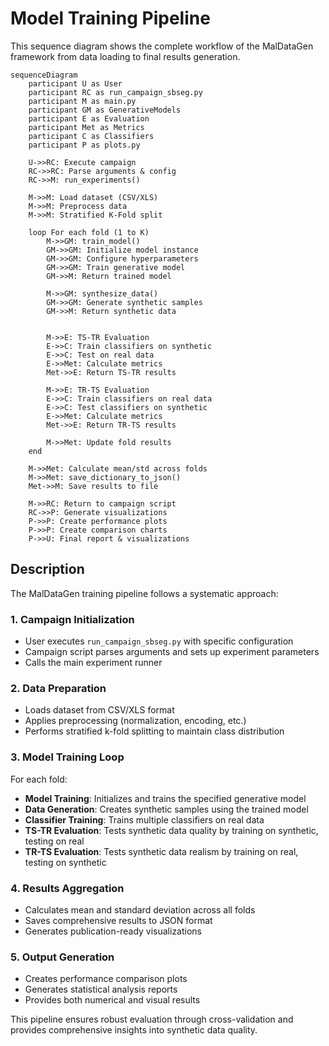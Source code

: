# Model Training Pipeline

This sequence diagram shows the complete workflow of the MalDataGen framework from data loading to final results generation.

```mermaid
sequenceDiagram
    participant U as User
    participant RC as run_campaign_sbseg.py
    participant M as main.py
    participant GM as GenerativeModels
    participant E as Evaluation
    participant Met as Metrics
    participant C as Classifiers
    participant P as plots.py
    
    U->>RC: Execute campaign
    RC->>RC: Parse arguments & config
    RC->>M: run_experiments()
    
    M->>M: Load dataset (CSV/XLS)
    M->>M: Preprocess data
    M->>M: Stratified K-Fold split
    
    loop For each fold (1 to K)
        M->>GM: train_model()
        GM->>GM: Initialize model instance
        GM->>GM: Configure hyperparameters
        GM->>GM: Train generative model
        GM->>M: Return trained model
        
        M->>GM: synthesize_data()
        GM->>GM: Generate synthetic samples
        GM->>M: Return synthetic data
        
        
        M->>E: TS-TR Evaluation
        E->>C: Train classifiers on synthetic
        E->>C: Test on real data
        E->>Met: Calculate metrics
        Met->>E: Return TS-TR results
        
        M->>E: TR-TS Evaluation
        E->>C: Train classifiers on real data
        E->>C: Test classifiers on synthetic
        E->>Met: Calculate metrics
        Met->>E: Return TR-TS results
        
        M->>Met: Update fold results
    end
    
    M->>Met: Calculate mean/std across folds
    M->>Met: save_dictionary_to_json()
    Met->>M: Save results to file
    
    M->>RC: Return to campaign script
    RC->>P: Generate visualizations
    P->>P: Create performance plots
    P->>P: Create comparison charts
    P->>U: Final report & visualizations
```

## Description

The MalDataGen training pipeline follows a systematic approach:

### 1. Campaign Initialization
- User executes `run_campaign_sbseg.py` with specific configuration
- Campaign script parses arguments and sets up experiment parameters
- Calls the main experiment runner

### 2. Data Preparation
- Loads dataset from CSV/XLS format
- Applies preprocessing (normalization, encoding, etc.)
- Performs stratified k-fold splitting to maintain class distribution

### 3. Model Training Loop
For each fold:
- **Model Training**: Initializes and trains the specified generative model
- **Data Generation**: Creates synthetic samples using the trained model
- **Classifier Training**: Trains multiple classifiers on real data
- **TS-TR Evaluation**: Tests synthetic data quality by training on synthetic, testing on real
- **TR-TS Evaluation**: Tests synthetic data realism by training on real, testing on synthetic

### 4. Results Aggregation
- Calculates mean and standard deviation across all folds
- Saves comprehensive results to JSON format
- Generates publication-ready visualizations

### 5. Output Generation
- Creates performance comparison plots
- Generates statistical analysis reports
- Provides both numerical and visual results

This pipeline ensures robust evaluation through cross-validation and provides comprehensive insights into synthetic data quality. 
